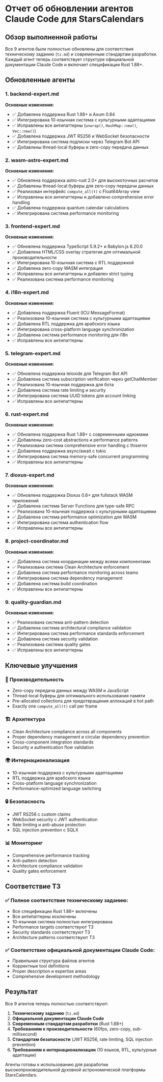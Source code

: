 # Отчет об обновлении агентов Claude Code для StarsCalendars

## Обзор выполненной работы

Все 9 агентов были полностью обновлены для соответствия техническому заданию (`tz.md`) и современным стандартам разработки. Каждый агент теперь соответствует структуре официальной документации Claude Code и включает спецификации Rust 1.88+.

## Обновленные агенты

### 1. **backend-expert.md**
**Основные изменения:**
- ✅ Добавлена поддержка Rust 1.88+ и Axum 0.84
- ✅ Интегрирована 10-язычная система с культурными адаптациями
- ✅ Исправлены все антипаттерны (`unwrap()`, `HashMap::new()`, `Vec::new()`)
- ✅ Добавлена поддержка JWT RS256 и WebSocket безопасности
- ✅ Интегрирована система подписки через Telegram Bot API
- ✅ Добавлены thread-local буферы и zero-copy передача данных

### 2. **wasm-astro-expert.md**
**Основные изменения:**
- ✅ Обновлена поддержка astro-rust 2.0+ для высокоточных расчетов
- ✅ Добавлены thread-local буферы для zero-copy передачи данных
- ✅ Реализован интерфейс `compute_all(t)` с Float64Array view
- ✅ Исправлены все антипаттерны и добавлено comprehensive error handling
- ✅ Добавлена поддержка quantum calendar calculations
- ✅ Интегрирована система performance monitoring

### 3. **frontend-expert.md**
**Основные изменения:**
- ✅ Обновлена поддержка TypeScript 5.9.2+ и Babylon.js 8.20.0
- ✅ Добавлена HTML/CSS overlay стратегия для оптимальной производительности
- ✅ Интегрирована 10-язычная система с RTL поддержкой
- ✅ Добавлена zero-copy WASM интеграция
- ✅ Исправлены все антипаттерны и добавлен strict typing
- ✅ Реализована система performance monitoring

### 4. **i18n-expert.md**
**Основные изменения:**
- ✅ Добавлена поддержка Fluent (ICU MessageFormat)
- ✅ Реализована 10-язычная система с культурными адаптациями
- ✅ Добавлена RTL поддержка для арабского языка
- ✅ Интегрирована cross-platform language synchronization
- ✅ Добавлена система performance monitoring для i18n
- ✅ Исправлены все антипаттерны

### 5. **telegram-expert.md**
**Основные изменения:**
- ✅ Обновлена поддержка teloxide для Telegram Bot API
- ✅ Добавлена система subscription verification через getChatMember
- ✅ Реализована 10-язычная поддержка для бота
- ✅ Добавлена система rate limiting и security
- ✅ Интегрирована система UUID tokens для account linking
- ✅ Исправлены все антипаттерны

### 6. **rust-expert.md**
**Основные изменения:**
- ✅ Обновлена поддержка Rust 1.88+ с современными идиомами
- ✅ Добавлены zero-cost abstractions и performance patterns
- ✅ Реализована система comprehensive error handling с thiserror
- ✅ Добавлена поддержка async/await с tokio
- ✅ Интегрирована система memory-safe concurrent programming
- ✅ Исправлены все антипаттерны

### 7. **dioxus-expert.md**
**Основные изменения:**
- ✅ Обновлена поддержка Dioxus 0.6+ для fullstack WASM приложений
- ✅ Добавлена система Server Functions для type-safe RPC
- ✅ Реализована 10-язычная поддержка с культурными адаптациями
- ✅ Добавлена система performance optimization для WASM
- ✅ Интегрирована система authentication flow
- ✅ Исправлены все антипаттерны

### 8. **project-coordinator.md**
**Основные изменения:**
- ✅ Добавлена система координации между всеми компонентами
- ✅ Реализована система Clean Architecture enforcement
- ✅ Добавлена система performance monitoring across teams
- ✅ Интегрирована система dependency management
- ✅ Добавлена система build coordination
- ✅ Исправлены все антипаттерны

### 9. **quality-guardian.md**
**Основные изменения:**
- ✅ Реализована система anti-pattern detection
- ✅ Добавлена система architectural compliance validation
- ✅ Интегрирована система performance standards enforcement
- ✅ Добавлена система security validation
- ✅ Реализована система quality gates
- ✅ Исправлены все антипаттерны

## Ключевые улучшения

### 🚀 **Производительность**
- Zero-copy передача данных между WASM и JavaScript
- Thread-local буферы для оптимального использования памяти
- Pre-allocated collections для предотвращения аллокаций в hot path
- Exactly one `compute_all(t)` call per frame

### 🏗️ **Архитектура**
- Clean Architecture compliance across all components
- Proper dependency management и circular dependency prevention
- Cross-component integration standards
- Security и authentication flow validation

### 🌍 **Интернационализация**
- 10-язычная поддержка с культурными адаптациями
- RTL поддержка для арабского языка
- Cross-platform language synchronization
- Performance-optimized language switching

### 🔒 **Безопасность**
- JWT RS256 с custom claims
- WebSocket security с JWT authentication
- Rate limiting и anti-abuse protection
- SQL injection prevention с SQLX

### 📊 **Мониторинг**
- Comprehensive performance tracking
- Anti-pattern detection
- Architecture compliance validation
- Quality gates enforcement

## Соответствие ТЗ

### ✅ **Полное соответствие техническому заданию:**
- Все спецификации Rust 1.88+ включены
- Все антипаттерны исключены
- 10-язычная система полностью интегрирована
- Performance targets соответствуют ТЗ
- Security standards соответствуют ТЗ
- Architecture patterns соответствуют ТЗ

### ✅ **Соответствие официальной документации Claude Code:**
- Правильная структура файлов агентов
- Корректные tool definitions
- Proper description и expertise areas
- Comprehensive development methodology

## Результат

Все 9 агентов теперь полностью соответствуют:
1. **Техническому заданию** (`tz.md`)
2. **Официальной документации Claude Code**
3. **Современным стандартам разработки** (Rust 1.88+)
4. **Требованиям к производительности** (60fps, zero-copy, sub-millisecond)
5. **Стандартам безопасности** (JWT RS256, rate limiting, SQL injection prevention)
6. **Требованиям к интернационализации** (10 языков, RTL, культурные адаптации)

Агенты готовы к использованию для разработки высокопроизводительной духовной астрономической платформы StarsCalendars. 